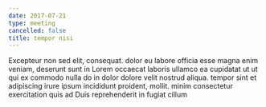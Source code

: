```yaml
---
date: 2017-07-21
type: meeting
cancelled: false
title: tempor nisi
---
```

Excepteur non sed elit, consequat. dolor eu labore officia esse magna enim veniam, deserunt sunt in Lorem occaecat laboris ullamco ea cupidatat ut ut qui ex commodo nulla do in dolor dolore velit nostrud aliqua. tempor sint et adipiscing irure ipsum incididunt proident, mollit. minim consectetur exercitation quis ad Duis reprehenderit in fugiat cillum